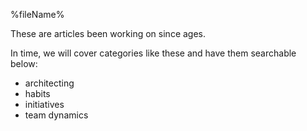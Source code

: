 %fileName%

These are articles been working on since ages.

In time, we will cover categories like these and have them searchable below:

* architecting
* habits
* initiatives
* team dynamics
